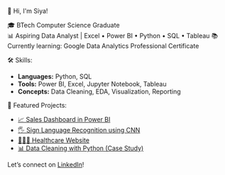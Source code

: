 👋 Hi, I'm Siya!

🎓 BTech Computer Science Graduate  
📊 Aspiring Data Analyst | Excel • Power BI • Python • SQL  • Tableau
📚 Currently learning: Google Data Analytics Professional Certificate

🛠️ Skills:
- **Languages:** Python, SQL
- **Tools:** Power BI, Excel, Jupyter Notebook, Tableau
- **Concepts:** Data Cleaning, EDA, Visualization, Reporting

📌 Featured Projects:
- [📈 Sales Dashboard in Power BI](link)
- [🖐 Sign Language Recognition using CNN](https://github.com/SIYA-2806/Sign-Language-recognition)
- [👩🏻‍⚕️ Healthcare Website](https://github.com/RMM28/Mini_project_S6)
- [📊 Data Cleaning with Python (Case Study)](link)

Let’s connect on [LinkedIn](www.linkedin.com/in/siya-susan-thomas-dataanalyst)!

